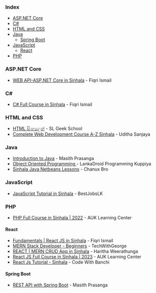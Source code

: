 ### Index

* [ASP.NET Core](#aspnet-core)
* [C#](#csharp)
* [HTML and CSS](#html-and-css)
* [Java](#java)
    * [Spring Boot](#spring-boot)
* [JavaScript](#javascript)
    * [React](#react)
* [PHP](#php)


### ASP.NET Core

* [WEB API-ASP.NET Core in Sinhala](https://youtube.com/playlist?list=PLvvtf05eMZ2CpeAsq93DqWJHHyvCSa2Qn) - Fiqri Ismail


### <a id="csharp"></a>C\#

* [C# Full Course in Sinhala](https://youtube.com/playlist?list=PLvvtf05eMZ2CXD2JdZgSBgyl13ODqHOkO) - Fiqri Ismail


### HTML and CSS

* [HTML සිංහලෙන්](https://youtube.com/playlist?list=PLWAgeLqk4SjDlN6nHs91rECgx4PbzfoZh) - SL Geek School
* [Complete Web Development Course A-Z Sinhala](https://youtube.com/playlist?list=PLXNgqM9ig24cCjY_iELEL5uf_azyRbQ6n&feature=shared) - Uditha Sanjaya


### Java

* [Introduction to Java](https://www.youtube.com/playlist?list=PLuhSdp06EMkLgaWqSPZKLqePVw-dtqaTT) - Masith Prasanga
* [Object Oriented Programming ](https://youtube.com/playlist?list=PLqeCu_1ZdDl63h6YR3QsxcGOB7yDS7i3b) - LankaDroid Programming Kuppiya
* [Sinhala Java Netbeans Lessons](https://youtube.com/playlist?list=PLA3ZeQncjeVu9VHevp2SmPCQ9muVO3fEB) - Chanux Bro


### JavaScript

* [JavaScript Tutorial in Sinhala](https://youtube.com/playlist?list=PLYmyc7wRFoQjxkHAzHh1UIdU7ZdjTQvQt) - BestJobsLK


### PHP

* [PHP Full Course in Sinhala | 2022](https://www.youtube.com/watch?v=RdxtOQUflrk) - AUK Learning Center


#### React

* [Fundamentals \| React JS in Sinhala](https://youtube.com/playlist?list=PLvvtf05eMZ2DpDyWwmAjEuicvVxx4vIYB) - Fiqri Ismail
* [MERN Stack Developer - Beginners](https://www.youtube.com/playlist?list=PLvfC6i-hEZBnqqF7giszuYI0iqenU5NY0) -  TechWithGeorge
* [REACT | MERN CRUD App in Sinhala](https://youtube.com/playlist?list=PLtoqJbwHBeHzAooLCGOzYVE9mkAeCnT9y) - Haritha Weerathunga
* [React JS Full Course in Sinhala | 2023](https://www.youtube.com/watch?v=tM02uzhHDPI&t=759s) -  AUK Learning Center
* [React Js Tutorial - Sinhala](https://youtube.com/playlist?list=PL68g11dFe-_VDZNEjp3E4lD_OWaEEj0PY&feature=shared) - Code With Banchi 


#### Spring Boot

* [REST API with Spring Boot](https://www.youtube.com/playlist?list=PLuhSdp06EMkIhKEo_H-IjrG0cozCuS9lE) - Masith Prasanga
